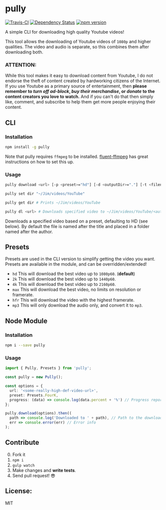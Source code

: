 # pully

[![Travis-CI](https://img.shields.io/travis/JimmyBoh/pully/master.svg?style=flat-square)](https://travis-ci.org/JimmyBoh/pully)
[![Dependency Status](https://img.shields.io/david/jimmyboh/pully.svg?style=flat-square)](https://david-dm.org/jimmyboh/pully)
[![npm version](https://img.shields.io/npm/v/pully.svg?style=flat-square)](https://www.npmjs.com/package/pully)

A simple CLI for downloading high quality Youtube videos!

This tool allows the downloading of Youtube videos of `1080p` and higher qualities. The video and audio is separate, so this combines them after downloading both.

### ATTENTION:

While this tool makes it easy to download content from Youtube, I do not endorse the theft of content created by hardworking citizens of the Internet. If you use Youtube as a primary source of entertainment, then **please remember to _turn off ad-block_, _buy their merchandise_, or _donate_ to the content creators you love to watch.** And if you can't do that then simply like, comment, and subscribe to help them get more people enjoying their content.

## CLI

### Installation

```bash
npm install -g pully
```

Note that pully requires `ffmpeg` to be installed. [fluent-ffmpeg](https://www.npmjs.com/package/fluent-ffmpeg) has great instructions on how to set this up.

### Usage

```bash
pully download <url> [-p <preset>="hd"] [-d <outputDir>="."] [-t <filenameTemplate>="${author}/${title}"] [--silent]

pully set dir "~/Jim/videos/YouTube"

pully get dir # Prints ~/Jim/videos/YouTube

pully dl <url> # Downloads specified video to ~/Jim/videos/YouTube/<author>/<title>.mp4
```

Downloads a specified video based on a preset, defaulting to HD (see below). By default the file is named after the title and placed in a folder named after the author.

## Presets

Presets are used in the CLI version to simplify getting the video you want. Presets are available in the module, and can be overridden/extended!

- `hd` This will download the best video up to `1080p60`. (**default**)
- `2k` This will download the best video up to `1440p60`.
- `4k` This will download the best video up to `2160p60`.
- `max` This will download the best video, no limits on resolution or framerate.
- `hfr` This will download the video with the highest framerate.
- `mp3` This will only download the audio only, and convert it to `mp3`.

## Node Module

### Installation

```bash
npm i --save pully
```

### Usage

```ts
import { Pully, Presets } from 'pully';

const pully = new Pully();

const options = {
  url: '<some-really-high-def-video-url>',
  preset: Presets.FourK,
  progress: (data) => console.log(data.percent + '%') // Progress reporter callback...
};

pully.download(options).then((
  path => console.log('Downloaded to ' + path), // Path to the downloaded file
  err => console.error(err) // Error info
);
```
 
## Contribute
 
 0. Fork it
 1. `npm i`
 2. `gulp watch`
 3. Make changes and **write tests**.
 4. Send pull request! :sunglasses:
 
## License:
 
MIT